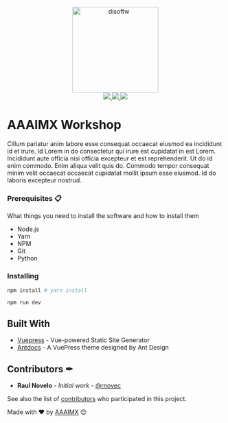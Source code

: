 <!-- init organization banner -->
<p align="center">
    <img src="https://www.aaaimx.org/software/logo.png" width="200" alt="disoftw">
    <br>
    <a href="https://join.slack.com/t/aaaimx/shared_invite/zt-czcguels-DfXBa5Y_IoDVrLv2P5pVGQ" target="_blank">
        <img src="https://img.shields.io/badge/chat-join%20us-red">
    </a>
    <a href="https://web.facebook.com/AAAI-MX-Software-Division-109685297309422/" target="_blank">
        <img src="https://img.shields.io/badge/follow%20us-%40disoftw-blue">
    </a>
    <a href="https://www.paypal.me/aaaimx" target="_blank">
        <img src="https://img.shields.io/badge/donate-support%20us-green">
    </a>
</p>
<!-- end banner -->

# AAAIMX Workshop

Cillum pariatur anim labore esse consequat occaecat eiusmod ea incididunt id et irure. Id Lorem in do consectetur qui irure est cupidatat in est Lorem. Incididunt aute officia nisi officia excepteur et est reprehenderit. Ut do id enim commodo. Enim aliqua velit quis do. Commodo tempor consequat minim velit occaecat occaecat cupidatat mollit ipsum esse eiusmod. Id do laboris excepteur nostrud.

### Prerequisites 📋

What things you need to install the software and how to install them

- Node.js 
- Yarn
- NPM
- Git
- Python

### Installing

```bash
npm install # yarn install
```

```
npm run dev
```


## Built With

- [Vuepress](https://vuepress.vuejs.org/) - Vue-powered Static Site Generator
- [Antdocs](https://antdocs.seeyoz.cn/guide/) - A VuePress theme designed by Ant Design

## Contributors ✒

- **Raul Novelo** - _Initial work_ - [@rnovec](https://github.com/rnovec)

See also the list of [contributors](https://github.com/your/project/contributors) who participated in this project.

Made with ❤️ by [AAAIMX](https://github.com/aaaimx) 😊
